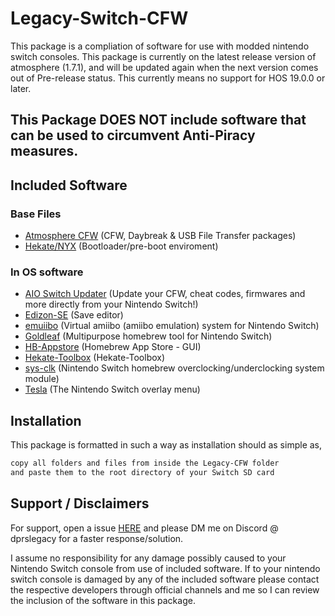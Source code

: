 
# Legacy-Switch-CFW


This package is a compliation of software for use with modded nintendo switch consoles. This package is currently on the latest release version of atmosphere (1.7.1), and will be updated again when the next version comes out of Pre-release status. This currently means no support for HOS 19.0.0 or later.


## This Package DOES NOT include software that can be used to circumvent Anti-Piracy measures.




## Included Software
### Base Files
 - [Atmosphere CFW](https://github.com/Atmosphere-NX/Atmosphere) (CFW, Daybreak & USB File Transfer packages)
 - [Hekate/NYX](https://github.com/CTCaer/hekate/) (Bootloader/pre-boot enviroment)
### In OS software
 - [AIO Switch Updater](https://github.com/HamletDuFromage/aio-switch-updater) (Update your CFW, cheat codes, firmwares and more directly from your Nintendo Switch!)
 - [Edizon-SE](https://github.com/tomvita/EdiZon-SE) (Save editor)
 - [emuiibo](https://github.com/XorTroll/emuiibo) (Virtual amiibo (amiibo emulation) system for Nintendo Switch)
 - [Goldleaf](https://github.com/XorTroll/Goldleaf) (Multipurpose homebrew tool for Nintendo Switch)
 - [HB-Appstore](https://github.com/fortheusers/hb-appstore) (Homebrew App Store - GUI)
 - [Hekate-Toolbox](https://github.com/WerWolv/Hekate-Toolbox) (Hekate-Toolbox)
 - [sys-clk](https://github.com/retronx-team/sys-clk) (Nintendo Switch homebrew overclocking/underclocking system module)
 - [Tesla](https://github.com/WerWolv/Tesla-Menu) (The Nintendo Switch overlay menu)



## Installation

This package is formatted in such a way as installation should as simple as,

```bash
copy all folders and files from inside the Legacy-CFW folder
and paste them to the root directory of your Switch SD card  
```
    
## Support / Disclaimers

For support, open a issue [HERE](https://github.com/DPRsLegacy/Legacy-Switch-CFW-Package/issues) and please DM me on Discord @ dprslegacy for a faster response/solution.

I assume no responsibility for any damage possibly caused to your Nintendo Switch console from use of included software.
If to your nintendo switch console is damaged by any of the included software please contact the respective developers through official channels and me so I can review the inclusion of the software in this package.

